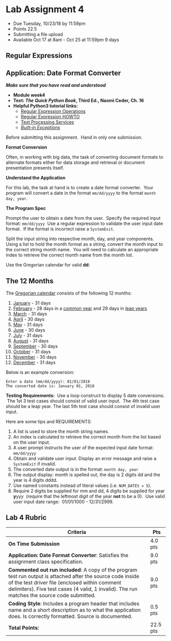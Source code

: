 Lab Assignment 4
================

*   Due Tuesday, 10/23/18 by 11:59pm
*   Points 22.5
*   Submitting a file upload
*   Available Oct 17 at 8am - Oct 25 at 11:59pm 9 days

Regular Expressions 
--------------------

Application: Date Format Converter
----------------------------------

**_Make sure that you have read and understood_**

*   **Module week4**
*   **Text: _The Quick Python Book_, Third Ed., Naomi Ceder, Ch. 16**
*   **Helpful Python3 tutorial links:**
    *   [Regular Expression Operations](https://docs.python.org/3/library/re.html)
    *   [Regular Expression HOWTO](https://docs.python.org/3/howto/regex.html)
    *   [Text Processing Services](https://docs.python.org/3/library/text.html)
    *   [_Built-in Exceptions_](https://docs.python.org/3/library/exceptions.html)

Before submitting this assignment.  Hand in only one submission.

**Format Conversion**

Often, in working with big data, the task of converting document formats to alternate formats either for data storage and retrieval or document presentation presents itself. 

**Understand the Application**

For this lab, the task at hand is to create a date format converter.  Your program will convert a date in the format `mm/dd/yyyy` to the format `month day, year`.

**The Program Spec**

Prompt the user to obtain a date from the user.  Specify the required input format: `mm/dd/yyyy`  Use a regular expression to validate the user input date format.  If the format is incorrect raise a `SystemExit`. 

Split the input string into respective month, day, and year components.  Using a list to hold the month format as a string, convert the month input to the correct string month name.  You will need to calculate an appropriate index to retrieve the correct month name from the month list.

Use the Gregorian calendar for valid **dd**:  

The 12 Months
-------------

The [Gregorian calendar](https://www.timeanddate.com/calendar/gregorian-calendar.html) consists of the following 12 months:

1.  [January](https://www.timeanddate.com/calendar/months/january.html) - 31 days
2.  [February](https://www.timeanddate.com/calendar/months/february.html) - 28 days in a [common year](https://www.timeanddate.com/date/common-year.html) and 29 days in [leap years](https://www.timeanddate.com/date/leapyear.html)
3.  [March](https://www.timeanddate.com/calendar/months/march.html) - 31 days
4.  [April](https://www.timeanddate.com/calendar/months/april.html) - 30 days
5.  [May](https://www.timeanddate.com/calendar/months/may.html) - 31 days
6.  [June](https://www.timeanddate.com/calendar/months/june.html) - 30 days
7.  [July](https://www.timeanddate.com/calendar/months/july.html) - 31 days
8.  [August](https://www.timeanddate.com/calendar/months/august.html) - 31 days
9.  [September](https://www.timeanddate.com/calendar/months/september.html) - 30 days
10.  [October](https://www.timeanddate.com/calendar/months/october.html) - 31 days
11.  [November](https://www.timeanddate.com/calendar/months/november.html) - 30 days
12.  [December](https://www.timeanddate.com/calendar/months/december.html) - 31 days

Below is an example conversion:
```
Enter a date (mm/dd/yyyy): 01/01/2018  
The converted date is: January 01, 2018
```

**Testing Requirements:**  Use a loop construct to display 5 date conversions.  The 1st 3 test cases should consist of valid user input.  The 4th test case should be a leap year. The last 5th test case should consist of invalid user input.

Here are some tips and REQUIREMENTS:

1. A list is used to store the month string names.
1. An index is calculated to retrieve the correct month from the list based on the user input.
1. A user prompt instructs the user of the expected input date format: `mm/dd/yyyy`
1. Obtain and validate user input. Display an error message and raise a `SystemExit` if invalid. 
1. The converted date output is in the format: `month day, year` 
1. The output display: month is spelled out, the day is 2 digits dd and the year is 4 digits dddd.
1. Use named constants instead of literal values (i.e. `NUM_DATES = 5`).
1. Require 2 digits be supplied for mm and dd, 4 digits be supplied for year **y**yyy  (require that the leftmost digit of the year **not** to be a 0).  Use valid user input date range:  01/01/1000 - 12/31/2999.
   

Lab 4 Rubric
-----

Criteria |  Pts
--- | ---
**On Time Submission** | 4.0 pts  
**Application: Date Format Converter**: Satisfies the assignment class specification. | 9.0 pts
**Commented out run included**: A copy of the program test run output is attached after the source code inside of the test driver file (enclosed within comment delimiters). Five test cases (4 valid, 1 invalid). The run matches the source code submitted. | 9.0 pts 
**Coding Style**: Includes a program header that includes name and a short description as to what the application does. Is correctly formatted. Source is documented. | 0.5 pts
**Total Points:** | 22.5 pts